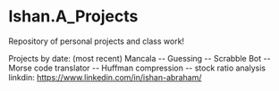 # Ishan.A_Projects


Repository of personal projects and class work!

Projects by date: (most recent) Mancala -- Guessing -- Scrabble Bot -- Morse code translator -- Huffman compression -- stock ratio analysis
linkdin: https://www.linkedin.com/in/ishan-abraham/

